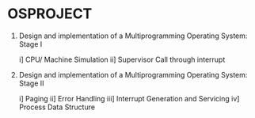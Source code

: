 # OSPROJECT
1. Design and implementation of a Multiprogramming Operating System: Stage I

    i]  CPU/ Machine Simulation
   ii]  Supervisor Call through interrupt
    
2. Design and implementation of a Multiprogramming Operating System: Stage II

    i]  Paging
   ii]  Error Handling
  iii]  Interrupt Generation and Servicing
   iv]  Process Data Structure    
  
